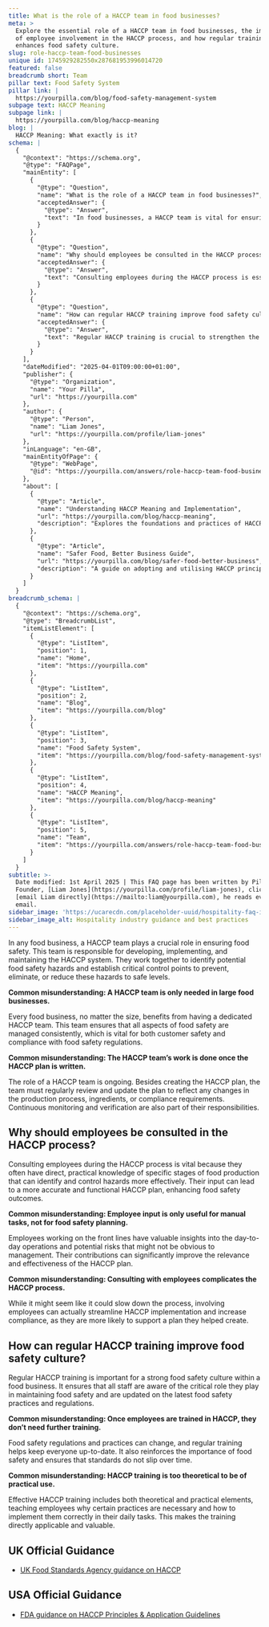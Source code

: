 ```yaml
---
title: What is the role of a HACCP team in food businesses?
meta: >
  Explore the essential role of a HACCP team in food businesses, the importance
  of employee involvement in the HACCP process, and how regular training
  enhances food safety culture.
slug: role-haccp-team-food-businesses
unique id: 1745929282550x287681953996014720
featured: false
breadcrumb short: Team
pillar text: Food Safety System
pillar link: |
  https://yourpilla.com/blog/food-safety-management-system
subpage text: HACCP Meaning
subpage link: |
  https://yourpilla.com/blog/haccp-meaning
blog: |
  HACCP Meaning: What exactly is it?
schema: |
  {
    "@context": "https://schema.org",
    "@type": "FAQPage",
    "mainEntity": [
      {
        "@type": "Question",
        "name": "What is the role of a HACCP team in food businesses?",
        "acceptedAnswer": {
          "@type": "Answer",
          "text": "In food businesses, a HACCP team is vital for ensuring food safety. This team is tasked with developing, implementing, and maintaining the HACCP system. They work collaboratively to identify potential food safety hazards and establish critical control points to minimize these hazards to safe levels. The role of a HACCP team is ongoing, requiring continuous updating of the HACCP plan to reflect any changes in circumstances, and regular monitoring and verification."
        }
      },
      {
        "@type": "Question",
        "name": "Why should employees be consulted in the HACCP process?",
        "acceptedAnswer": {
          "@type": "Answer",
          "text": "Consulting employees during the HACCP process is essential as they possess practical knowledge of the production stages, which can help identify and control hazards more effectively. Their contributions can enhance the accuracy and functionality of the HACCP plan, leading to better food safety outcomes and increased compliance."
        }
      },
      {
        "@type": "Question",
        "name": "How can regular HACCP training improve food safety culture?",
        "acceptedAnswer": {
          "@type": "Answer",
          "text": "Regular HACCP training is crucial to strengthen the food safety culture within a food business. It ensures that all employees understand their critical role in maintaining food safety and keeps them informed about the latest food safety practices and regulations. This ongoing training helps maintain high standards of food safety over time."
        }
      }
    ],
    "dateModified": "2025-04-01T09:00:00+01:00",
    "publisher": {
      "@type": "Organization",
      "name": "Your Pilla",
      "url": "https://yourpilla.com"
    },
    "author": {
      "@type": "Person",
      "name": "Liam Jones",
      "url": "https://yourpilla.com/profile/liam-jones"
    },
    "inLanguage": "en-GB",
    "mainEntityOfPage": {
      "@type": "WebPage",
      "@id": "https://yourpilla.com/answers/role-haccp-team-food-businesses"
    },
    "about": [
      {
        "@type": "Article",
        "name": "Understanding HACCP Meaning and Implementation",
        "url": "https://yourpilla.com/blog/haccp-meaning",
        "description": "Explores the foundations and practices of HACCP to help businesses implement an effective food safety management system."
      },
      {
        "@type": "Article",
        "name": "Safer Food, Better Business Guide",
        "url": "https://yourpilla.com/blog/safer-food-better-business",
        "description": "A guide on adopting and utilising HACCP principles for improving food safety and ensuring compliance with food laws."
      }
    ]
  }
breadcrumb_schema: |
  {
    "@context": "https://schema.org",
    "@type": "BreadcrumbList",
    "itemListElement": [
      {
        "@type": "ListItem",
        "position": 1,
        "name": "Home",
        "item": "https://yourpilla.com"
      },
      {
        "@type": "ListItem",
        "position": 2,
        "name": "Blog",
        "item": "https://yourpilla.com/blog"
      },
      {
        "@type": "ListItem",
        "position": 3,
        "name": "Food Safety System",
        "item": "https://yourpilla.com/blog/food-safety-management-system"
      },
      {
        "@type": "ListItem",
        "position": 4,
        "name": "HACCP Meaning",
        "item": "https://yourpilla.com/blog/haccp-meaning"
      },
      {
        "@type": "ListItem",
        "position": 5,
        "name": "Team",
        "item": "https://yourpilla.com/answers/role-haccp-team-food-businesses"
      }
    ]
  }
subtitle: >-
  Date modified: 1st April 2025 | This FAQ page has been written by Pilla
  Founder, [Liam Jones](https://yourpilla.com/profile/liam-jones), click to
  [email Liam directly](https://mailto:liam@yourpilla.com), he reads every
  email.
sidebar_image: 'https://ucarecdn.com/placeholder-uuid/hospitality-faq-image.jpg'
sidebar_image_alt: Hospitality industry guidance and best practices
---
```

In any food business, a HACCP team plays a crucial role in ensuring food safety. This team is responsible for developing, implementing, and maintaining the HACCP system. They work together to identify potential food safety hazards and establish critical control points to prevent, eliminate, or reduce these hazards to safe levels.

**Common misunderstanding: A HACCP team is only needed in large food businesses.**

Every food business, no matter the size, benefits from having a dedicated HACCP team. This team ensures that all aspects of food safety are managed consistently, which is vital for both customer safety and compliance with food safety regulations.

**Common misunderstanding: The HACCP team’s work is done once the HACCP plan is written.**

The role of a HACCP team is ongoing. Besides creating the HACCP plan, the team must regularly review and update the plan to reflect any changes in the production process, ingredients, or compliance requirements. Continuous monitoring and verification are also part of their responsibilities.

## Why should employees be consulted in the HACCP process?

Consulting employees during the HACCP process is vital because they often have direct, practical knowledge of specific stages of food production that can identify and control hazards more effectively. Their input can lead to a more accurate and functional HACCP plan, enhancing food safety outcomes.

**Common misunderstanding: Employee input is only useful for manual tasks, not for food safety planning.**

Employees working on the front lines have valuable insights into the day-to-day operations and potential risks that might not be obvious to management. Their contributions can significantly improve the relevance and effectiveness of the HACCP plan.

**Common misunderstanding: Consulting with employees complicates the HACCP process.**

While it might seem like it could slow down the process, involving employees can actually streamline HACCP implementation and increase compliance, as they are more likely to support a plan they helped create.

## How can regular HACCP training improve food safety culture?

Regular HACCP training is important for a strong food safety culture within a food business. It ensures that all staff are aware of the critical role they play in maintaining food safety and are updated on the latest food safety practices and regulations.

**Common misunderstanding: Once employees are trained in HACCP, they don’t need further training.**

Food safety regulations and practices can change, and regular training helps keep everyone up-to-date. It also reinforces the importance of food safety and ensures that standards do not slip over time.

**Common misunderstanding: HACCP training is too theoretical to be of practical use.**

Effective HACCP training includes both theoretical and practical elements, teaching employees why certain practices are necessary and how to implement them correctly in their daily tasks. This makes the training directly applicable and valuable.

## UK Official Guidance

-   [UK Food Standards Agency guidance on HACCP](https://www.gov.uk/food-safety-hazard-analysis)

## USA Official Guidance

-   [FDA guidance on HACCP Principles & Application Guidelines](https://www.fda.gov/food/hazard-analysis-critical-control-point-haccp/haccp-principles-application-guidelines)
